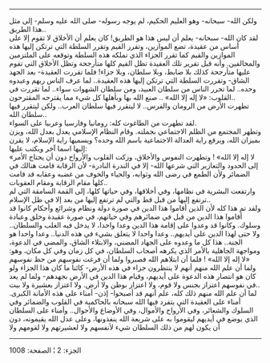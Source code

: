 ------------------------------------------------------------------------

ولكن الله- سبحانه- وهو العليم الحكيم، لم يوجه رسوله- صلى الله عليه وسلم-
إلى مثل هذا الطريق..  
لقد كان الله- سبحانه- يعلم أن ليس هذا هو الطريق! كان يعلم أن الأخلاق لا
تقوم إلا على أساس من عقيدة، تضع الموازين، وتقرر القيم وتقرر السلطة التي
ترتكن إليها هذه الموازين والقيم كما تقرر الجزاء الذي تملكه هذه السلطة
وتوقعه على الملتزمين والمخالفين. وأنه قبل تقرير تلك العقيدة تظل القيم
كلها متأرجحة وتظل الأخلاق التي تقوم عليها متأرجحة كذلك بلا ضابط، وبلا
سلطان، وبلا جزاء! فلما تقررت العقيدة- بعد الجهد الشاق- وتقررت السلطة
التي ترتكن إليها هذه العقيدة.. لما عرف الناس ربهم وعبدوه وحده.. لما تحرر
الناس من سلطان العبيد، ومن سلطان الشهوات سواء.. لما تقررت في القلوب: «لا
إله إلا الله» .. صنع الله بها وبأهلها كل شيء مما يقترحه المقترحون..  
تطهرت الأرض من الرومان والفرس.. لا ليتقرر فيها سلطان العرب.. ولكن ليتقرر
فيها سلطان الله..  
لقد تطهرت من الطاغوت كله: رومانيا وفارسيا وعربيا على السواء.  
وتطهر المجتمع من الظلم الاجتماعي بجملته. وقام النظام الإسلامي يعدل بعدل
الله، ويزن بميزان الله، ويرفع راية العدالة الاجتماعية باسم الله وحده؟
ويسميها راية الإسلام، لا يقرن إليها اسما آخر ويكتب عليها:  
«لا إله إلا الله» ! وتطهرت النفوس والأخلاق، وزكت القلوب والأرواح دون أن
يحتاج الأمر إلى الحدود والتعازير التي شرعها الله- إلا في الندرة النادرة-
لأن الرقابة قامت هنالك في الضمائر ولأن الطمع في رضى الله وثوابه، والحياء
والخوف من غضبه وعقابه قد قامت كلها مقام الرقابة ومقام العقوبات..  
وارتفعت البشرية في نظامها، وفي أخلاقها، وفي حياتها كلها، إلى القمة
السامقة التي لم ترتفع إليها من قبل قط والتي لم ترتفع إليها من بعد إلا في
ظل الإسلام..  
ولقد تم هذا كله لأن الذين أقاموا هذا الدين في صورة دولة ونظام وشرائع
وأحكام كانوا قد أقاموا هذا الدين من قبل في ضمائرهم وفي حياتهم، في صورة
عقيدة وخلق وعبادة وسلوك. وكانوا قد وعدوا على إقامة هذا الدين وعدا واحدا،
لا يدخل فيه الغلب والسلطان.. ولا حتى لهذا الدين على أيديهم.. وعدا واحدا
لا يتعلق بشيء في هذه الدنيا.. وعدا واحدا هو الجنة.. هذا كل ما وعدوه على
الجهاد المضني، والابتلاء الشاق، والمضي في الدعوة، ومواجهة الجاهلية
بالأمر الذي يكرهه أصحاب السلطان، في كل زمان وفي كل مكان، وهو: «لا إله
إلا الله» ! فلما أن ابتلاهم الله فصبروا ولما أن فرغت نفوسهم من حظ نفوسهم
ولما أن علم الله منهم أنهم لا ينتظرون جزاء في هذه الأرض- كائنا ما كان
هذا الجزاء ولو كان هو انتصار هذه الدعوة على أيديهم، وقيام هذا الدين في
الأرض بجهدهم- ولما لم يعد في نفوسهم اعتزاز بجنس ولا قوم، ولا اعتزاز بوطن
ولا أرض. ولا اعتزاز بعشيرة ولا بيت..  
لما أن علم الله منهم ذلك كله، علم أنهم قد أصبحوا- إذن- أمناء على هذه
الأمانة الكبرى. أمناء على العقيدة التي يتفرد فيها الله سبحانه بالحاكمية
في القلوب والضمائر وفي السلوك والشعائر، وفي الأرواح والأموال، وفي
الأوضاع والأحوال.. وأمناء على السلطان الذي يوضع في أيديهم ليقوموا به على
شريعة الله ينفذونها، وعلى عدل الله يقيمونه، دون أن يكون لهم من ذلك
السلطان شيء لأنفسهم ولا لعشيرتهم ولا لقومهم ولا

------------------------------------------------------------------------

الجزء: 2 ¦ الصفحة: 1008
